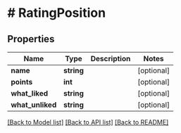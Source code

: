 # # RatingPosition

## Properties

Name | Type | Description | Notes
------------ | ------------- | ------------- | -------------
**name** | **string** |  | [optional]
**points** | **int** |  | [optional]
**what_liked** | **string** |  | [optional]
**what_unliked** | **string** |  | [optional]

[[Back to Model list]](../../README.md#models) [[Back to API list]](../../README.md#endpoints) [[Back to README]](../../README.md)
